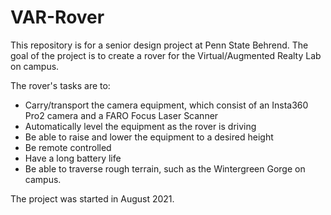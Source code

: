 # VAR-Rover
This repository is for a senior design project at Penn State Behrend. The goal of the project is to create a rover for the Virtual/Augmented Realty Lab on campus.

The rover's tasks are to:
- Carry/transport the camera equipment, which consist of an Insta360 Pro2 camera and a FARO Focus Laser Scanner
- Automatically level the equipment as the rover is driving
- Be able to raise and lower the equipment to a desired height
- Be remote controlled
- Have a long battery life
- Be able to traverse rough terrain, such as the Wintergreen Gorge on campus.

The project was started in August 2021.
